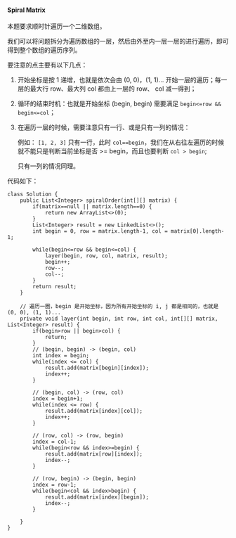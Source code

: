 #### Spiral Matrix

本题要求顺时针遍历一个二维数组。

我们可以将问题拆分为遍历数组的一层，然后由外至内一层一层的进行遍历，即可得到整个数组的遍历序列。

要注意的点主要有以下几点：

1. 开始坐标是按 1 递增，也就是依次会由 (0, 0)，(1, 1)... 开始一层的遍历；每一层的最大行 row、最大列 col 都由上一层的 row、 col 减一得到；
2. 循环的结束时机：也就是开始坐标 (begin, begin) 需要满足 `begin<=row && begin<=col`；
3. 在遍历一层的时候，需要注意只有一行、或是只有一列的情况：

    例如： `[1, 2, 3]` 只有一行，此时 `col==begin`，我们在从右往左遍历的时候就不能只是判断当前坐标是否 >= begin，而且也要判断 `col > begin`;

    只有一列的情况同理。

代码如下：

```
class Solution {
    public List<Integer> spiralOrder(int[][] matrix) {
        if(matrix==null || matrix.length==0) {
            return new ArrayList<>(0);
        }
        List<Integer> result = new LinkedList<>();
        int begin = 0, row = matrix.length-1, col = matrix[0].length-1;
        
        while(begin<=row && begin<=col) {
            layer(begin, row, col, matrix, result);
            begin++;
            row--;
            col--;
        }
        return result;
    }
     
    // 遍历一圈，begin 是开始坐标，因为所有开始坐标的 i, j 都是相同的，也就是 (0, 0), (1, 1)...
    private void layer(int begin, int row, int col, int[][] matrix, List<Integer> result) {
        if(begin>row || begin>col) {
            return;
        }
        // (begin, begin) -> (begin, col)
        int index = begin;
        while(index <= col) {
            result.add(matrix[begin][index]);
            index++;
        }
        
        // (begin, col) -> (row, col)
        index = begin+1;
        while(index <= row) {
            result.add(matrix[index][col]);
            index++;
        }
        
        // (row, col) -> (row, begin)
        index = col-1;
        while(begin<row && index>=begin) {
            result.add(matrix[row][index]);
            index--;
        }
        
        // (row, begin) -> (begin, begin)
        index = row-1;
        while(begin<col && index>begin) {
            result.add(matrix[index][begin]);
            index--;
        }
        
    }
}
```